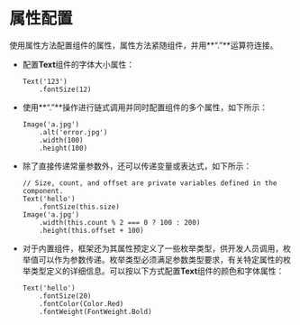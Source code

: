 # 属性配置


使用属性方法配置组件的属性，属性方法紧随组件，并用**“.”**运算符连接。


- 配置**Text**组件的字体大小属性：
  ```
  Text('123')
      .fontSize(12)
  ```


- 使用**“.”**操作进行链式调用并同时配置组件的多个属性，如下所示：
  ```
  Image('a.jpg')
      .alt('error.jpg')    
      .width(100)    
      .height(100)
  ```


- 除了直接传递常量参数外，还可以传递变量或表达式，如下所示：
  ```
  // Size, count, and offset are private variables defined in the component.
  Text('hello')
      .fontSize(this.size)
  Image('a.jpg')
      .width(this.count % 2 === 0 ? 100 : 200)    
      .height(this.offset + 100)
  ```


- 对于内置组件，框架还为其属性预定义了一些枚举类型，供开发人员调用，枚举值可以作为参数传递。枚举类型必须满足参数类型要求，有关特定属性的枚举类型定义的详细信息。可以按以下方式配置**Text**组件的颜色和字体属性：
  ```
  Text('hello')
      .fontSize(20)
      .fontColor(Color.Red)
      .fontWeight(FontWeight.Bold)
  ```
